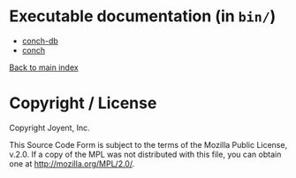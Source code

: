 # Executable documentation (in `bin/`)

* [conch-db](../scripts/conch-db)
* [conch](../scripts/conch)

[Back to main index](../)

# Copyright / License

Copyright Joyent, Inc.

This Source Code Form is subject to the terms of the Mozilla Public License,
v.2.0. If a copy of the MPL was not distributed with this file, you can
obtain one at <http://mozilla.org/MPL/2.0/>.
